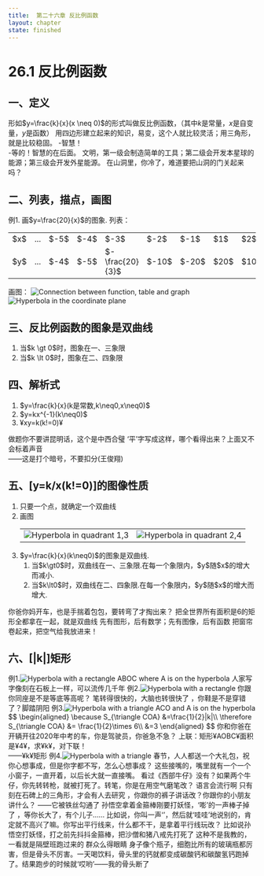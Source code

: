 ```yaml
---
title:  第二十六章 反比例函数
layout: chapter
state: finished
---
```


# 26.1 反比例函数
## 一、定义
<ly-d>形如$y=\frac{k}{x}(x \neq 0)$的形式叫做反比例函数，（其中$k$是常量，$x$是自变量，$y$是函数）</ly-d>
<ly-q date="20190921">用四边形建立起来的知识，易变，这个人就比较灵活；用三角形，就是比较稳固。</ly-q>
<ly-q date="20190921">-智慧！<ly-name class="hide" val="（张炜昊）"></ly-name><br />-等的！智慧的在后面。</ly-q>
<ly-q date="20190921">文明，第一级会制造简单的工具；第二级会开发本星球的能源；第三级会开发外星能源。</ly-q>
<ly-q date="20190921">在山洞里，你冷了，难道要把山洞的门关起来吗？</ly-q>

## 二、列表，描点，画图
<ly-e>
例1. 画$y=\frac{20}{x}$的图象.
列表：
<table>
  <tr>
    <td>$x$</td>
    <td>...</td>
    <td>$-5$</td>
    <td>$-4$</td>
    <td>$-3$</td>
    <td>$-2$</td>
    <td>$-1$</td>
    <td>$1$</td>
    <td>$2$</td>
    <td>$3$</td>
    <td>$4$</td>
    <td>$5$</td>
    <td>...</td>
  </tr>
  <tr>
    <td>$y$</td>
    <td>...</td>
    <td>$-4$</td>
    <td>$-5$</td>
    <td>$-\frac{20}{3}$</td>
    <td>$-10$</td>
    <td>$-20$</td>
    <td>$20$</td>
    <td>$10$</td>
    <td>$\frac{20}{3}$</td>
    <td>$5$</td>
    <td>$4$</td>
    <td>...</td>
  </tr>
</table>
画图：
<img class="aside" src="{{ site.baseurl }}/assets/graph/26.1.1.svg" alt="Connection between function, table and graph" />
<img class="main" src="{{ site.baseurl }}/assets/graph/26.1.2.svg" alt="Hyperbola in the coordinate plane" />
</ly-e>

## 三、反比例函数的图象是双曲线
<ol class="circled">
<li>当$k \gt 0$时，图象在一、三象限</li>
<li>当$k \lt 0$时，图象在二、四象限</li>
</ol>

## 四、解析式
<ol>
<li>$y=\frac{k}{x}(k是常数,k\neq0,x\neq0)$</li>
<li>$y=kx^{-1}(k\neq0)$</li>
<li>¥xy=k(k!=0)¥</li>
</ol>
<ly-q date="20190924">做题你不要讲昆明话，这个是中西合璧</ly-q>
<ly-q date="20190924">‘平’字写成这样，哪个看得出来？上面又不会标着声音<br />——这是打个暗号，不要扣分(王俊翔)</ly-q>

## 五、\[y=k/x(k!=0)\]的图像性质
<ol class="circled">
  <li>只要一个点，就确定一个双曲线</li>
  <li>画图
    <table class="struct">
      <tr>
        <td>
          <img class="main" src="{{ site.baseurl }}/assets/graph/26.1.3.svg" alt="Hyperbola in quadrant 1,3" />
        </td>
        <td>
          <img class="main" src="{{ site.baseurl }}/assets/graph/26.1.4.svg" alt="Hyperbola in quadrant 2,4" />
        </td>
      </tr>
    </table>
  </li>
  <li>$y=\frac{k}{x}(k\neq0)$的图象是双曲线.
    <br />
    <ol class="angle">
      <li>当$k\gt0$时，双曲线在一、三象限.在每一个象限内，$y$随$x$的增大而减小.</li>
      <li>当$k\lt0$时，双曲线在二、四象限.在每一个象限内，$y$随$x$的增大而增大.</li>
    </ol>
  </li>
</ol>
<ly-q date="20190927">你爸你妈开车，也是手揣着包包，要转弯了才掏出来？</ly-q>
<ly-q date="20191008">把全世界所有面积是6的矩形全都拿在一起，就是双曲线</ly-q>
<ly-q date="20191008">先有图形，后有数学；先有图像，后有函数</ly-q>
<ly-q date="20191009">把窗帘卷起来，把空气给我放进来！</ly-q>

## 六、\[|k|\]矩形
<ly-e>
例1.<img class="main" src="{{ site.baseurl }}/assets/graph/26.1.5.svg" alt="Hyperbola with a rectangle ABOC where A is on the hyperbola" />
</ly-e>
<ly-q date="20191010">人家写字像刻在石板上一样，可以流传几千年</ly-q>
<ly-e>
例2.<img class="main" src="{{ site.baseurl }}/assets/graph/26.1.6.svg" alt="Hyperbola with a rectangle" />
</ly-e>
<ly-q date="20191010">你跟你同座是不是等底等高呢？</ly-q>
<ly-q date="20191010">笔转得很快的，大脑也转很快了</ly-q>
<ly-q date="20191010"><ly-name val="张珉炀"></ly-name>，你鞋是不是穿错了？脚踏阴阳</ly-q>
<ly-e>
例3.<img class="main" src="{{ site.baseurl }}/assets/graph/26.1.7.svg" alt="Hyperbola with a triangle ACO and A is on the hyperbola" />
</ly-e>
<ly-b>
$$
\begin{aligned}
\because S_{\triangle COA} &=\frac{1}{2}|k|\\
\therefore S_{\triangle COA} &= \frac{1}{2}\times 6\\
&=3
\end{aligned}
$$
</ly-b>
<ly-q date="20191011">你和你爸在开辆开往2020年中考的车，你是驾驶员，你爸急不急？</ly-q>
<ly-q date="20191011">上联：矩形¥AOBC¥面积是¥4¥，求¥k¥，对下联！<br />——¥k¥矩形</ly-q>
<ly-e>
例4.<img class="main" src="{{ site.baseurl }}/assets/graph/26.1.8.svg" alt="Hyperbola with a triangle" />
</ly-e>
<ly-q date="20191014" towhom="谭孝瑞">春节，人人都送一个大礼包，祝你心想事成，但是你字都不写，怎么心想事成？</ly-q>
<ly-q date="20191016">这些接嘴的，嘴里就有一个一个小窗子，一直开着，以后长大就一直接嘴。</ly-q>
<ly-q date="20191016">看过《西部牛仔》没有？如果两个牛仔，你先转转枪，就被打死了。转笔，你是在用空气磨笔改？</ly-q>
<ly-q date="20191017">语言会流行啊</ly-q>
<ly-q date="20191017">只有刻在石碑上的三角形，才会有人去研究</ly-q>
<ly-q date="20191017"><ly-name val="杨凯麟"></ly-name>，你跟你的裤子讲话改？你跟你的小朋友讲什么？
    ——它被铁丝勾通了</ly-q>
<ly-q date="20191017">孙悟空拿着金箍棒刚要打妖怪，‘嘭’的一声棒子掉了</ly-q>
<ly-q date="20191018"><ly-name val="王俊翔"></ly-name>，等你长大了，有个儿子……</ly-q>
<ly-q date="20191019">比如说，你叫一声‘<ly-name val="杨舒闳"></ly-name>’，然后就‘哇哇’地说别的，<ly-name val="杨舒闳"></ly-name>肯定就不高兴了嘛。你写出平行线来，什么都不干，是拿着平行线玩改？</ly-q>
<ly-q date="20191030">比如说孙悟空打妖怪，打之前先抖抖金箍棒，把沙僧和猪八戒先打死了</ly-q>
<ly-q date="20191030">这种不是我教的，一看就是隔壁班跑过来的</ly-q>
<ly-q date="20191030">群众么得眼睛</ly-q>
<ly-q date="20191031">身子像个瓶子，细胞比所有的玻璃瓶都厉害，但是骨头不厉害。一天喝饮料，骨头里的钙就都变成碳酸钙和碳酸氢钙跑掉了。结果跑步的时候就‘哎哟’——我的骨头断了</ly-q>

